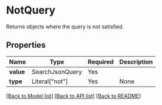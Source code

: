 # NotQuery

Returns objects where the query is not satisfied.

## Properties
| Name | Type | Required | Description |
| ------------ | ------------- | ------------- | ------------- |
**value** | SearchJsonQuery | Yes |  |
**type** | Literal["not"] | Yes | None |


[[Back to Model list]](../../../README.md#models-v1-link) [[Back to API list]](../../README.md#documentation-for-api-endpoints) [[Back to README]](../../README.md)
